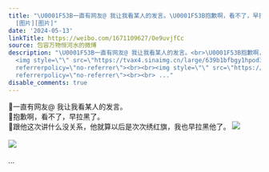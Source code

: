 ```yaml
---
title: "\U0001F53B一直有网友@ 我让我看某人的发言。\U0001F53B抱歉啊，看不了，早拉黑了。\U0001F53B跟他这次讲什么没关系，他就算以后是次次绣红旗，我也早拉黑他了。
  [图片][图片]"
date: '2024-05-13'
linkTitle: https://weibo.com/1671109627/Oe9uvjfCc
source: 包容万物恒河水的微博
description: "\U0001F53B一直有网友@ 我让我看某人的发言。<br>\U0001F53B抱歉啊，看不了，早拉黑了。<br>\U0001F53B跟他这次讲什么没关系，他就算以后是次次绣红旗，我也早拉黑他了。
  <img style=\"\" src=\"https://tvax4.sinaimg.cn/large/639b1bfbgy1hpod3oa62bj20zu0hgq5c.jpg\"
  referrerpolicy=\"no-referrer\"><br><br><img style=\"\" src=\"https://tvax1.sinaimg.cn/large/639b1bfbgy1hpod3or3fhj20u019kmzz.jpg\"
  referrerpolicy=\"no-referrer\"><br><br> ..."
disable_comments: true
---
```

🔻一直有网友@ 我让我看某人的发言。<br>🔻抱歉啊，看不了，早拉黑了。<br>🔻跟他这次讲什么没关系，他就算以后是次次绣红旗，我也早拉黑他了。 <img style="" src="https://tvax4.sinaimg.cn/large/639b1bfbgy1hpod3oa62bj20zu0hgq5c.jpg" referrerpolicy="no-referrer"><br><br><img style="" src="https://tvax1.sinaimg.cn/large/639b1bfbgy1hpod3or3fhj20u019kmzz.jpg" referrerpolicy="no-referrer"><br><br> ...